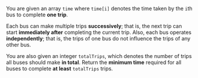 You are given an array `time` where `time[i]` denotes the time taken by the `i`th bus to complete **one trip**.

Each bus can make multiple trips **successively**; that is, the next trip can start **immediately after** completing the current trip. Also, each bus operates **independently**; that is, the trips of one bus do not influence the trips of any other bus.

You are also given an integer `totalTrips`, which denotes the number of trips all buses should make **in total**. Return the **minimum time** required for all buses to complete **at least** `totalTrips` trips.